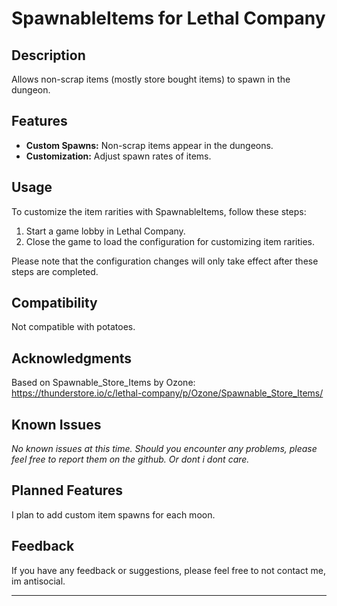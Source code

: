 # SpawnableItems for Lethal Company

## Description
Allows non-scrap items (mostly store bought items) to spawn in the dungeon.

## Features
- **Custom Spawns:** Non-scrap items appear in the dungeons.
- **Customization:** Adjust spawn rates of items.

## Usage
To customize the item rarities with SpawnableItems, follow these steps:
1. Start a game lobby in Lethal Company.
2. Close the game to load the configuration for customizing item rarities.

Please note that the configuration changes will only take effect after these steps are completed.

## Compatibility
Not compatible with potatoes.

## Acknowledgments
Based on Spawnable_Store_Items by Ozone: https://thunderstore.io/c/lethal-company/p/Ozone/Spawnable_Store_Items/

## Known Issues
*No known issues at this time. Should you encounter any problems, please feel free to report them on the github. Or dont i dont care.*

## Planned Features
I plan to add custom item spawns for each moon.

## Feedback
If you have any feedback or suggestions, please feel free to not contact me, im antisocial.

---

